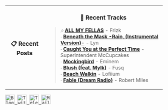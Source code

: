<div align="center">
  <table>
    <tr>
      <td>
        <div align="center">
          <h3>📋 Recent Posts</h3>
        </div>
        <div align="left">
        
<!-- feed start -->
<!-- feed end -->
        
</div>
      </td>
      <td>
        <div align="center">
          <h3>🎵 Recent Tracks</h3>
        </div>
        <div align="left">
        
<!--START_LASTFM_RECENT:{"rows": 7}-->
> 🎶 **[ALL MY FELLAS](https://www.last.fm/music/Frizk/_/ALL+MY+FELLAS)** - Frizk<br/>
> ∙ **[Beneath the Mask -Rain, (Instrumental Version)-](https://www.last.fm/music/Lyn/_/Beneath+the+Mask+-Rain,+(Instrumental+Version)-)** - Lyn<br/>
> ∙ **[Caught You at the Perfect Time](https://www.last.fm/music/Superintendent+McCupcakes/_/Caught+You+at+the+Perfect+Time)** - Superintendent McCupcakes<br/>
> ∙ **[Mockingbird](https://www.last.fm/music/Eminem/_/Mockingbird)** - Eminem<br/>
> ∙ **[Blush (feat. Mylk)](https://www.last.fm/music/Fusq/_/Blush+(feat.+Mylk))** - Fusq<br/>
> ∙ **[Beach Walkin](https://www.last.fm/music/Lofiium/_/Beach+Walkin)** - Lofiium<br/>
> ∙ **[Fable (Dream Radio)](https://www.last.fm/music/Robert+Miles/_/Fable+(Dream+Radio))** - Robert Miles<br/>
<!--END_LASTFM_RECENT-->
        
</div>
      </td>
    </tr>
  </table>
</div>

<div align="left">
  <kbd>
    <a href="https://gholts.top/">
      <img
        src="https://img.shields.io/badge/Blog-black?logo=astro&logoColor=white&style=flat"
        alt="Blog"
        height="30"
      />
    </a>
  </kbd>
  <kbd>
    <a href="https://x.com/GhostMxv/">
      <img
        src="https://img.shields.io/badge/Twitter-black?logo=x&logoColor=white&style=flat"
        alt="Twitter"
        height="30"
      />
    </a>
  </kbd>
  <kbd>
    <a href="https://t.me/Gholts0c/">
      <img
        src="https://img.shields.io/badge/Telegram-blue?logo=telegram&logoColor=white&style=flat"
        alt="Telegram"
        height="30"
      />
    </a>
  </kbd>
  <kbd>
    <a href="mailto:gholts0@icloud.com">
      <img
        src="https://img.shields.io/badge/Mail-red?logo=gmail&logoColor=white&style=flat"
        alt="Mail"
        height="30"
      />
    </a>
  </kbd>
</div>
